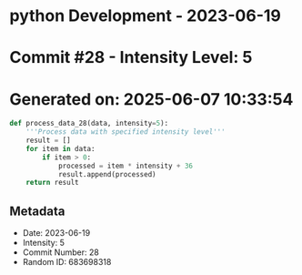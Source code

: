 ﻿# python Development - 2023-06-19
# Commit #28 - Intensity Level: 5
# Generated on: 2025-06-07 10:33:54
```python
def process_data_28(data, intensity=5):
    '''Process data with specified intensity level'''
    result = []
    for item in data:
        if item > 0:
            processed = item * intensity + 36
            result.append(processed)
    return result
```
## Metadata
- Date: 2023-06-19
- Intensity: 5
- Commit Number: 28
- Random ID: 683698318
